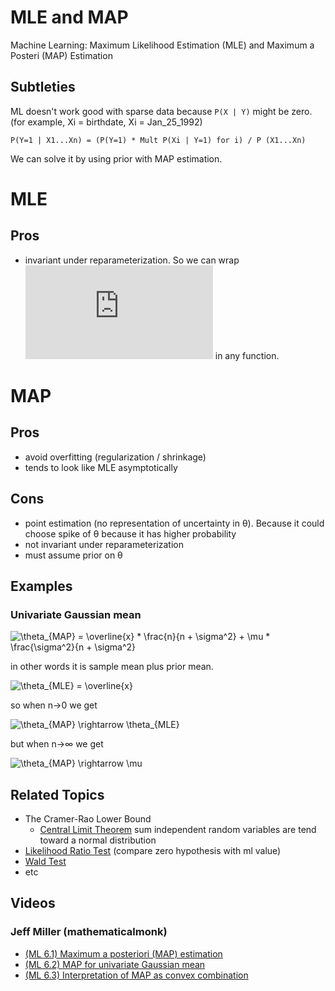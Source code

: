 # MLE and MAP
Machine Learning: Maximum Likelihood Estimation (MLE) and Maximum a Posteri (MAP) Estimation

## Subtleties

ML doesn't work good with sparse data because `P(X | Y)` might be zero.
(for example, Xi = birthdate, Xi = Jan_25_1992)

```
P(Y=1 | X1...Xn) = (P(Y=1) * Mult P(Xi | Y=1) for i) / P (X1...Xn)
```

We can solve it by using prior with MAP estimation.

# MLE

## Pros

- invariant under reparameterization. So we can wrap
![\theta_{MLE}](http://www.sciweavers.org/tex2img.php?eq=%20%5Ctheta_%7BMLE%7D&bc=Transparent&fc=Black&im=jpg&fs=12&ff=arev&edit=0)
in any function.


# MAP

## Pros

- avoid overfitting (regularization / shrinkage)
- tends to look like MLE asymptotically

## Cons

- point estimation (no representation of uncertainty in θ).
Because it could choose spike of θ because it has higher probability
- not invariant under reparameterization
- must assume prior on θ

## Examples

### Univariate Gaussian mean

![\theta_{MAP} =  \overline{x} * \frac{n}{n + \sigma^2} + \mu * \frac{\sigma^2}{n + \sigma^2}](https://latex.codecogs.com/gif.latex?\inline&space;\theta_{MAP}&space;=&space;\overline{x}&space;*&space;\frac{n}{n&space;&plus;&space;\sigma^{2}}&space;&plus;&space;\mu&space;*&space;\frac{\sigma^{2}}{n&space;&plus;&space;\sigma^{2}})

in other words it is sample mean plus prior mean.

![\theta_{MLE} = \overline{x}](https://latex.codecogs.com/gif.latex?\theta_{MLE}%20=%20\overline{x})

so when n->0 we get 

![\theta_{MAP} \rightarrow \theta_{MLE}](https://latex.codecogs.com/gif.latex?\theta_{MAP}%20\rightarrow%20\theta_{MLE})

but when n->∞ we get

![\theta_{MAP} \rightarrow \mu](https://latex.codecogs.com/gif.latex?\theta_{MAP}%20\rightarrow%20\mu)

## Related Topics
- The Cramer-Rao Lower Bound
  - [Central Limit Theorem](https://en.wikipedia.org/wiki/Central_limit_theorem)
    sum independent random variables are tend toward a normal distribution
- [Likelihood Ratio Test](https://en.wikipedia.org/wiki/Likelihood-ratio_test) (compare zero hypothesis with ml value)
- [Wald Test](https://en.wikipedia.org/wiki/Wald_test)
- etc

## Videos

### Jeff Miller (mathematicalmonk)
- [(ML 6.1) Maximum a posteriori (MAP) estimation](https://www.youtube.com/watch?v=kkhdIriddSI)
- [(ML 6.2) MAP for univariate Gaussian mean](https://www.youtube.com/watch?v=KogqeZ_88-g)
- [(ML 6.3) Interpretation of MAP as convex combination](https://www.youtube.com/watch?v=SFQK57G5VF8)

